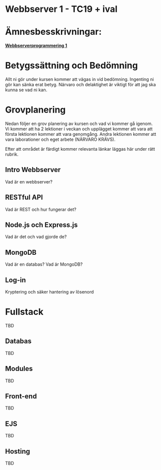 # Webbserver 1 - TC19 + ival

# Ämnesbesskrivningar:

<b>[Webbserverprogrammering 1](https://www.skolverket.se/undervisning/gymnasieskolan/laroplan-program-och-amnen-i-gymnasieskolan/gymnasieprogrammen/amne?url=1530314731%2Fsyllabuscw%2Fjsp%2Fsubject.htm%3FsubjectCode%3DWES%26tos%3Dgy&sv.url=12.5dfee44715d35a5cdfa92a3)</b>
</br>

# Betygssättning och Bedömning
Allt ni gör under kursen kommer att vägas in vid bedömning.
Ingenting ni gör kan sänka erat betyg. Närvaro och delaktighet är viktigt för att jag ska kunna se vad ni kan.

# Grovplanering
Nedan följer en grov planering av kursen och vad vi kommer gå igenom.</br>
Vi kommer att ha 2 lektioner i veckan och upplägget kommer att vara att första lektionen kommer att vara genomgång. Andra lektionen kommer att vara laborationer och eget arbete (NÄRVARO KRÄVS).

Efter att området är färdigt kommer relevanta länkar läggas här under rätt rubrik.

## Intro Webbserver
Vad är en webbserver?
## RESTful API
Vad är REST och hur fungerar det?
## Node.js och Express.js
Vad är det och vad gjorde de?
## MongoDB
Vad är en databas? Vad är MongoDB?
## Log-in
Kryptering och säker hantering av lösenord

# Fullstack
TBD
## Databas
TBD
## Modules
TBD
## Front-end
TBD
## EJS
TBD
## Hosting
TBD